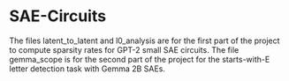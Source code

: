 # SAE-Circuits
The files latent_to_latent and l0_analysis are for the first part of the project to compute sparsity rates for GPT-2 small SAE circuits.
The file gemma_scope is for the second part of the project for the starts-with-E letter detection task with Gemma 2B SAEs.